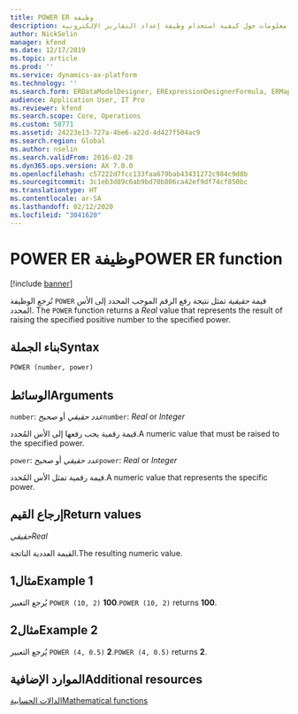 ```yaml
---
title: POWER ER وظيفة
description: يوفر هذا الموضوع معلومات حول كيفية استخدام وظيفة إعداد التقارير الإلكترونية POWER (ER).
author: NickSelin
manager: kfend
ms.date: 12/17/2019
ms.topic: article
ms.prod: ''
ms.service: dynamics-ax-platform
ms.technology: ''
ms.search.form: ERDataModelDesigner, ERExpressionDesignerFormula, ERMappedFormatDesigner, ERModelMappingDesigner
audience: Application User, IT Pro
ms.reviewer: kfend
ms.search.scope: Core, Operations
ms.custom: 58771
ms.assetid: 24223e13-727a-4be6-a22d-4d427f504ac9
ms.search.region: Global
ms.author: nselin
ms.search.validFrom: 2016-02-28
ms.dyn365.ops.version: AX 7.0.0
ms.openlocfilehash: c57222d7fcc133faa679bab43431272c984c9d8b
ms.sourcegitcommit: 3c1eb3d89c6ab9bd70b806ca42ef9df74cf850bc
ms.translationtype: HT
ms.contentlocale: ar-SA
ms.lasthandoff: 02/12/2020
ms.locfileid: "3041620"
---
```

# <span data-ttu-id="18b92-103"><a name="POWER">POWER ER وظيفة</a></span><span class="sxs-lookup"><span data-stu-id="18b92-103"><a name="POWER">POWER ER function</a></span></span>

[!include [banner](../includes/banner.md)]

<span data-ttu-id="18b92-104">تُرجع الوظيفة `POWER` قيمة *حقيقية* تمثل نتيجة رفع الرقم الموجب المحدد إلى الأس المحدد.‬ </span><span class="sxs-lookup"><span data-stu-id="18b92-104">The `POWER` function returns a *Real* value that represents the result of raising the specified positive number to the specified power.</span></span>

## <a name="syntax"></a><span data-ttu-id="18b92-105">بناء الجملة</span><span class="sxs-lookup"><span data-stu-id="18b92-105">Syntax</span></span>

```vb
POWER (number, power)
```

## <a name="arguments"></a><span data-ttu-id="18b92-106">الوسائط</span><span class="sxs-lookup"><span data-stu-id="18b92-106">Arguments</span></span>

<span data-ttu-id="18b92-107">`number`: *عدد حقيقي* أو *صحيح*</span><span class="sxs-lookup"><span data-stu-id="18b92-107">`number`: *Real* or *Integer*</span></span>

<span data-ttu-id="18b92-108">قيمة رقمية يجب رفعها إلى الأس المُحدد.</span><span class="sxs-lookup"><span data-stu-id="18b92-108">A numeric value that must be raised to the specified power.</span></span>

<span data-ttu-id="18b92-109">`power`: *عدد حقيقي* أو *صحيح*</span><span class="sxs-lookup"><span data-stu-id="18b92-109">`power`: *Real* or *Integer*</span></span>

<span data-ttu-id="18b92-110">قيمة رقمية تمثل الأس المُحدد.</span><span class="sxs-lookup"><span data-stu-id="18b92-110">A numeric value that represents the specific power.</span></span>

## <a name="return-values"></a><span data-ttu-id="18b92-111">إرجاع القيم</span><span class="sxs-lookup"><span data-stu-id="18b92-111">Return values</span></span>

<span data-ttu-id="18b92-112">*حقيقي*</span><span class="sxs-lookup"><span data-stu-id="18b92-112">*Real*</span></span>

<span data-ttu-id="18b92-113">القيمة العددية الناتجة.</span><span class="sxs-lookup"><span data-stu-id="18b92-113">The resulting numeric value.</span></span>

## <a name="example-1"></a><span data-ttu-id="18b92-114">مثال1</span><span class="sxs-lookup"><span data-stu-id="18b92-114">Example 1</span></span>

<span data-ttu-id="18b92-115">يُرجع التعبير `POWER (10, 2)` **100**.</span><span class="sxs-lookup"><span data-stu-id="18b92-115">`POWER (10, 2)` returns **100**.</span></span>

## <a name="example-2"></a><span data-ttu-id="18b92-116">مثال2</span><span class="sxs-lookup"><span data-stu-id="18b92-116">Example 2</span></span>

<span data-ttu-id="18b92-117">يُرجع التعبير `POWER (4, 0.5)` **2**.</span><span class="sxs-lookup"><span data-stu-id="18b92-117">`POWER (4, 0.5)` returns **2**.</span></span>

## <a name="additional-resources"></a><span data-ttu-id="18b92-118">الموارد الإضافية</span><span class="sxs-lookup"><span data-stu-id="18b92-118">Additional resources</span></span>

[<span data-ttu-id="18b92-119">الدالات الحسابية</span><span class="sxs-lookup"><span data-stu-id="18b92-119">Mathematical functions</span></span>](er-functions-category-mathematical.md)
